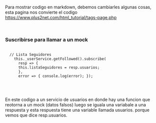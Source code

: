 Para mostrar codigo en markdown, debemos cambiarles algunas cosas, esta pagina nos convierte el codigo
https://www.plus2net.com/html_tutorial/tags-page.php  
  
</br>
      
      
### Suscribirse para llamar a un mock 
  <pre>
    <code>
  // Lista Seguidores
    this._userService.getFollowed().subscribe(
      resp => {
      this.listaSeguidores = resp.usuarios;
      },
      error => { console.log(error); });    </code>
  </pre>
  
</br>
  
  En este codigo a un servicio de usuarios en donde hay una funcion que reotorna a un mock (datos falsos) luego se iguala una 
  variabale a una respuesta y esta respuesta tiene una variable llamada usuarios. porque vemos que dice resp.usuarios.
  
  
</br>
  
</br>
